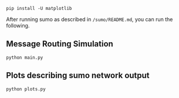 ```
pip install -U matplotlib
```

After running sumo as described in `/sumo/README.md`, you can run the following.

## Message Routing Simulation

```
python main.py
```

## Plots describing sumo network output

```
python plots.py
```